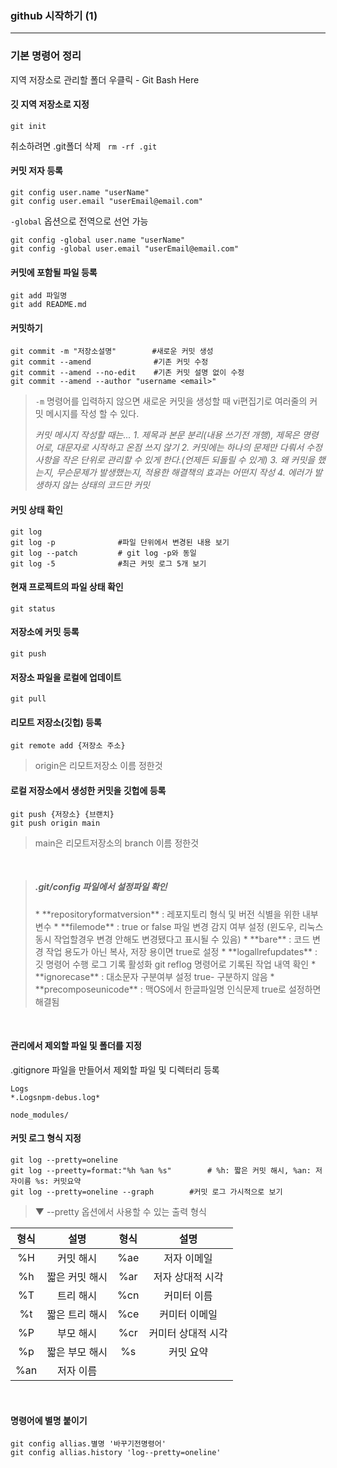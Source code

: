 ### github 시작하기 (1)
***

<h3>기본 명령어 정리</h3>

지역 저장소로 관리할 폴더 우클릭 - Git Bash Here
<h4>깃 지역 저장소로 지정</h4>

```
git init
```
취소하려면 .git폴더 삭제 ` rm -rf .git`<br>

<h4>커밋 저자 등록</h4>

```
git config user.name "userName"
git config user.email "userEmail@email.com"
```
`-global` 옵션으로 전역으로 선언 가능
```
git config -global user.name "userName"
git config -global user.email "userEmail@email.com"
```


<h4>커밋에 포함될 파일 등록</h4>

```
git add 파일명
git add README.md
```
<h4>커밋하기</h4>

```
git commit -m "저장소설명"		 #새로운 커밋 생성
git commit --amend				#기존 커밋 수정
git commit --amend --no-edit 	#기존 커밋 설명 없이 수정
git commit --amend --author "username <email>"
```
> `-m` 명령어를 입력하지 않으면 새로운 커밋을 생성할 때 vi편집기로 여러줄의 커밋 메시지를 작성 할 수 있다.
>
> *커밋 메시지 작성할 때는...*
> *1. 제목과 본문 분리(내용 쓰기전 개행), 제목은 명령어로, 대문자로 시작하고 온점 쓰지 않기*
> *2. 커밋에는 하나의 문제만 다뤄서 수정 사항을 작은 단위로 관리할 수 있게 한다.(언제든 되돌릴 수 있게)*
> *3. 왜 커밋을 했는지, 무슨문제가 발생했는지, 적용한 해결책의 효과는 어떤지 작성*
> *4. 에러가 발생하지 않는 상태의 코드만 커밋*

<h4>커밋 상태 확인</h4>

```
git log
git log -p				#파일 단위에서 변경된 내용 보기
git log --patch			# git log -p와 동일
git log -5				#최근 커밋 로그 5개 보기
```

<h4>현재 프로젝트의 파일 상태 확인</h4>

```
git status
```

<h4>저장소에 커밋 등록</h4>

```
git push
```

<h4>저장소 파일을 로컬에 업데이트</h4>

```
git pull
```


<h4>리모트 저장소(깃헙) 등록</h4>

```
git remote add {저장소 주소}
```
> origin은 리모트저장소 이름 정한것


<h4>로컬 저장소에서 생성한 커밋을 깃헙에 등록</h4>

```
git push {저장소} {브랜치}
git push origin main
```
> main은 리모트저장소의 branch 이름 정한것

<br>

> <h5>.git/config 파일에서 설정파일 확인</h5>
> * **repositoryformatversion** : 레포지토리 형식 및 버전 식별을 위한 내부 변수
> * **filemode** : true or false 파일 변경 감지 여부 설정 (윈도우, 리눅스 동시 작업할경우 변경 안해도 변경됐다고 표시될 수 있음)
> * **bare** : 코드 변경 작업 용도가 아닌 복사, 저장 용이면 true로 설정
> * **logallrefupdates** : 깃 명령어 수행 로그 기록 활성화 git reflog 명령어로 기록된 작업 내역 확인
> * **ignorecase** : 대소문자 구분여부 설정 true- 구분하지 않음
> * **precomposeunicode** : 맥OS에서 한글파일명 인식문제 true로 설정하면 해결됨

<br>
<h4> 관리에서 제외할 파일 및 폴더를 지정</h4>

.gitignore 파일을 만들어서 제외할 파일 및 디렉터리 등록
```
Logs
*.Logsnpm-debus.log*

node_modules/
```

<h4>커밋 로그 형식 지정</h4>

```
git log --pretty=oneline
git log --preetty=format:"%h %an %s"		# %h: 짧은 커밋 해시, %an: 저자이름 %s: 커밋요약
git log --pretty=oneline --graph		#커밋 로그 가시적으로 보기
```

> ▼ --pretty 옵션에서 사용할 수 있는 출력 형식
>
| 형식  |    설명    |  형식  |      설명      |
|:----:|:------------:|:-----:|:--------------:|
| %H   | 커밋 해시     |%ae   |   저자 이메일   |
| %h   | 짧은 커밋 해시|%ar    | 저자 상대적 시각|
| %T   | 트리 해시     |%cn   |	커미터 이름	|
| %t   | 짧은 트리 해시|%ce   |	커미터 이메일	 |
| %P   |   부모 해시   |%cr   | 커미터 상대적 시각|
| %p   | 짧은 부모 해시 |%s   |	   커밋 요약	|
| %an   |   저자 이름  |      |	      |

<br>
<h4>명령어에 별명 붙이기</h4>

```
git config allias.별명 '바꾸기전명령어'
git config allias.history 'log--pretty=oneline'

```
